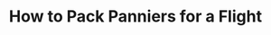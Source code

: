 ---
layout: community
category: community
title: "How to Pack Panniers for a Flight"
description: "How people fly with their panniers? For example do you put them in a bag or wrap them in plastic. Our two full sized touring bikes with S&S couplers plus gear. Each bag is less than 40 pounds and checked as luggage with no additional charge. Our panniers are our carryons."
isTopLevel: false
isSingleLevel: false
isArticle: false
datePublished: 2022-07-15 07:19:00 +0300
dateModified: 2022-07-15 07:19:00 +0300
published: false
---